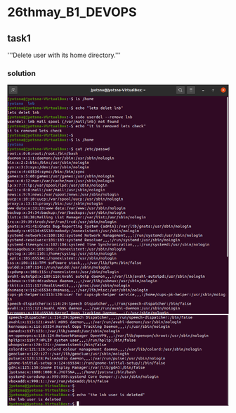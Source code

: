 # 26thmay_B1_DEVOPS
## task1
'''Delete user with its home directory.'''
### solution 
<img src="day5-t1.png">
<img src="day5-t1(2).png">
